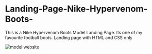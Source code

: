 # Landing-Page-Nike-Hypervenom-Boots-
This is a Nike Hypervenom Boots Model Landing Page. Its one of my favourite football boots. Landing page with HTML and CSS only


![model website ](https://user-images.githubusercontent.com/73452153/219337557-12f538dc-037a-484b-8538-b748db118869.png)
